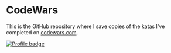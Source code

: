 # CodeWars

This is the GitHub repository where I save copies of the katas I've completed on
[codewars.com](https://www.codewars.com/).

[![Profile badge](https://www.codewars.com/users/GuyNamedEJ/badges/large)](https://www.codewars.com/users/GuyNamedEJ)
